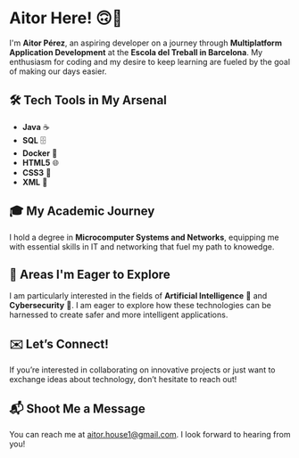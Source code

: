 # Aitor Here! 🙃👋

I'm **Aitor Pérez**, an aspiring developer on a journey through **Multiplatform Application Development** at the **Escola del Treball in Barcelona**. My enthusiasm for coding and my desire to keep learning are fueled by the goal of making our days easier.
## 🛠️ Tech Tools in My Arsenal
- **Java** ☕
- **SQL** 🗄️
- **Docker** 🐳
- **HTML5** 🌐
- **CSS3** 🎨
- **XML** 📄

## 🎓 My Academic Journey
I hold a degree in **Microcomputer Systems and Networks**, equipping me with essential skills in IT and networking that fuel my path to knowedge.

## 🚨 Areas I'm Eager to Explore
I am particularly interested in the fields of **Artificial Intelligence** 🤖 and **Cybersecurity** 🔐. I am eager to explore how these technologies can be harnessed to create safer and more intelligent applications.

## ✉️ Let’s Connect!
If you’re interested in collaborating on innovative projects or just want to exchange ideas about technology, don’t hesitate to reach out!

## 📬 Shoot Me a Message
You can reach me at [aitor.house1@gmail.com](mailto:aitor.house1@gmail.com). I look forward to hearing from you!
